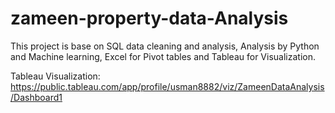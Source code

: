 # zameen-property-data-Analysis
This project is base on SQL data cleaning and analysis, Analysis by Python and Machine learning, Excel for Pivot tables and Tableau for Visualization.


Tableau Visualization: https://public.tableau.com/app/profile/usman8882/viz/ZameenDataAnalysis/Dashboard1
